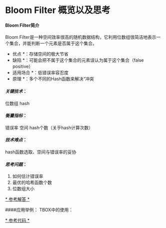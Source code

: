 # Bloom Filter 概览以及思考
#### **Bloom Filter简介**
Bloom Filter是一种空间效率很高的随机数据结构，它利用位数组很简洁地表示一个集合，并能判断一个元素是否属于这个集合。
* 优点 *：存储空间的极大节省
* 缺陷 *：可能会把不属于这个集合的元素误认为属于这个集合（false positive）
* 适用场合 *：低错误率容忍度
* 原理 *：多个不同的Hash函数来解决“冲突

#### *关键技术*：
位数组 hash 

#### *衡量指标*：
错误率  空间  hash个数（关乎hash计算次数）

#### *技术难点*：
hash函数选取、空间与错误率的妥协

#### *思考问题*：
1. 如何估计错误率
2. 最优的哈希函数个数
3. 位数组大小

[* 参考解答 *](https://blog.csdn.net/jiaomeng/article/details/1495500)


####应用举例：
TBOX中的使用：

[* 参考代码 *](https://tboox.org/cn/2016/02/03/bloom-filter/)